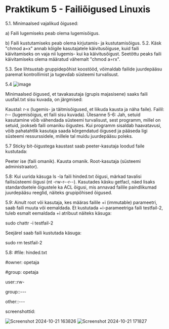# Praktikum 5 - Failiõigused Linuxis


5.1. Minimaalsed vajalikud õigused:

a) Faili lugemiseks peab olema lugemisõigus.

b) Faili kustutamiseks peab olema kirjutamis- ja kustutamisõigus.
5.2. Käsk "chmod a=x" annab kõigile kasutajatele käivitusõiguse, kuid faili käivitamiseks on vaja nii lugemis- kui ka käivitusõigust. Seetõttu peaks faili käivitamiseks olema määratud vähemalt "chmod a=rx".

5.3. See lihtsustab gruppidepõhist koostööd, võimaldab failide juurdepääsu paremat kontrollimist ja tugevdab süsteemi turvalisust.

5.4 ![image](https://github.com/user-attachments/assets/2a45cd01-7c63-4772-b492-78363cc3e91f)

Minimaalsed õigused, et tavakasutaja (grupis majasisene) saaks faili uusfail.txt sisu kuvada, on järgmised:

Kaustal: r-x (lugemis- ja täitmisõigused, et liikuda kausta ja näha faile).
Failil: r-- (lugemisõigus, et faili sisu kuvada).
Ülesanne 5-6:
Jah, setuid kasutamine võib vähendada süsteemi turvalisust, sest programm, millel on setuid, jookseb faili omaniku õigustes. Kui programm sisaldab haavatavusi, võib pahatahtlik kasutaja saada kõrgendatud õigused ja pääseda ligi süsteemi ressurssidele, millele tal muidu juurdepääsu poleks.

5.7
Sticky bit-õigustega kaustast saab peeter-kasutaja loodud faile kustutada:

Peeter ise (faili omanik).
Kausta omanik.
Root-kasutaja (süsteemi administraator).

5.8:
Kui uurida käsuga ls -la faili hinded.txt õigusi, märkad tavalisi failisüsteemi õigusi (nt -rw-r--r--). Kasutades käsku getfacl, näed lisaks standardsetele õigustele ka ACL õigusi, mis annavad failile paindlikumad juurdepääsu reeglid, näiteks grupipõhised õigused.

5.9:
Ainult root või kasutaja, kes määras failile +i (immutable) parameetri, saab faili muuta või eemaldada. Et kustutada +i-parameetriga faili testfail-2, tuleb esmalt eemaldada +i atribuut näiteks käsuga:

sudo chattr -i testfail-2

Seejärel saab faili kustutada käsuga:

sudo rm testfail-2


5.8:
#file: hinded.txt

#owner: opetaja

#group: opetaja

user::rw-

group::---

other::---


screenshottid:


![Screenshot 2024-10-21 163826](https://github.com/user-attachments/assets/ec7684e8-e188-4648-9956-8a316b9b3608)
![Screenshot 2024-10-21 171827](https://github.com/user-attachments/assets/80c9bb0f-32bd-4d01-9d1a-d61bf728b484)

